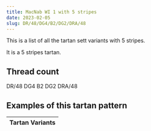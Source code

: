 ```yaml
---
title: MacNab WI 1 with 5 stripes
date: 2023-02-05
slug: DR/48/DG4/B2/DG2/DRA/48
---
```

This is a list of all the tartan sett variants with 5 stripes.

It is a 5 stripes tartan.


## Thread count
DR/48 DG4 B2 DG2 DRA/48

## Examples of this tartan pattern

| Tartan Variants |
|---------------|
